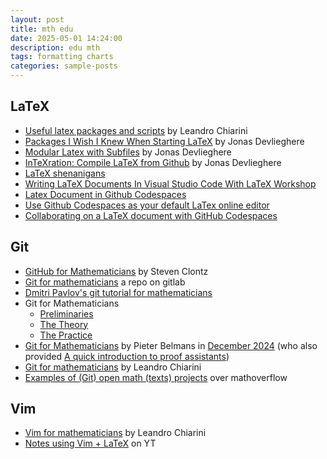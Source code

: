 ```yaml
---
layout: post
title: mth edu
date: 2025-05-01 14:24:00
description: edu mth
tags: formatting charts
categories: sample-posts
---
```


## LaTeX
 - [Useful latex packages and scripts](https://www.lchiarini.com/latex/2025/02/10/Useful.html) by Leandro Chiarini
 - [Packages I Wish I Knew When Starting LaTeX](https://jonasdevlieghere.com/post/latex-packages-i-wish-i-knew/) by Jonas Devlieghere
 - [Modular Latex with Subfiles](https://jonasdevlieghere.com/post/modular-latex-with-subfiles/) by Jonas Devlieghere
 - [InTeXration: Compile LaTeX from Github](https://jonasdevlieghere.com/post/intexration-compile-latex-from-github/) by Jonas Devlieghere
 - [LaTeX shenanigans](https://idrissi.eu/post/latex-shenanigans/)
 - [Writing LaTeX Documents In Visual Studio Code With LaTeX Workshop](https://medium.com/@rcpassos/writing-latex-documents-in-visual-studio-code-with-latex-workshop-d9af6a6b2815)
 - [Latex Document in Github Codespaces](https://www.zonca.dev/posts/2023-03-16-latex-github-codespaces)
 - [Use Github Codespaces as your default LaTex online editor](https://andsfonseca.medium.com/use-github-codespaces-as-your-default-latex-online-editor-5519baf49224)
 - [Collaborating on a LaTeX document with GitHub Codespaces](https://docs.calkit.org/tutorials/latex-codespaces/)

## Git 
 - [GitHub for Mathematicians](https://g4m.code4math.org/frontmatter.html) by Steven Clontz
 - [Git for mathematicians](https://gitlab.bcamath.org/fponce/git-for-mathematicians) a repo on gitlab
 - [Dmitri Pavlov's git tutorial for mathematicians](https://dmitripavlov.org/git)
 - Git for Mathematicians
    - [Preliminaries](https://idrissi.eu/post/git-1-preliminaries/)
    - [The Theory](https://idrissi.eu/post/git-2-theory/)
    - [The Practice](https://idrissi.eu/post/git-3-practice/)
 - [Git for Mathematicians](https://math.uni.lu/grace/assets/git.pdf) by Pieter Belmans in [December 2024](https://math.uni.lu/grace/activities/#git) (who also provided [A quick introduction to proof assistants](https://math.uni.lu/grace/assets/kickoff-lean.pdf))
 - [Git for mathematicians](https://www.lchiarini.com/git/2022/05/28/Git-for-mathematicians.html) by Leandro Chiarini
 - [Examples of (Git) open math (texts) projects](https://mathoverflow.net/questions/282340/examples-of-git-open-math-texts-projects) over mathoverflow

## Vim
 - [Vim for mathematicians](https://www.lchiarini.com/vim/2022/05/28/Vim-for-mathematicians.html) by Leandro Chiarini
 - [Notes using Vim + LaTeX](https://www.youtube.com/watch?v=DOtM1mrWjUo) on YT
